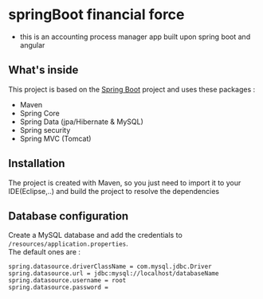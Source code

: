 # springBoot financial force 
 - this is an accounting process manager app built upon spring boot and angular
 

 
## What's inside 
This project is based on the [Spring Boot](http://projects.spring.io/spring-boot/) project and uses these packages :
- Maven
- Spring Core
- Spring Data (jpa/Hibernate & MySQL)
- Spring security
- Spring MVC (Tomcat)

## Installation 
The project is created with Maven, so you just need to import it to your IDE(Eclipse,..) and build the project to resolve the dependencies

## Database configuration 
Create a MySQL database and add the credentials to `/resources/application.properties`.  
The default ones are :

```
spring.datasource.driverClassName = com.mysql.jdbc.Driver
spring.datasource.url = jdbc:mysql://localhost/databaseName
spring.datasource.username = root
spring.datasource.password = 
```
